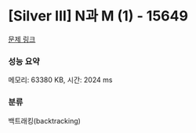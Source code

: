 # [Silver III] N과 M (1) - 15649 

[문제 링크](https://www.acmicpc.net/problem/15649) 

### 성능 요약

메모리: 63380 KB, 시간: 2024 ms

### 분류

백트래킹(backtracking)

